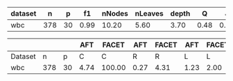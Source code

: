 | dataset | n | p | f1 | nNodes | nLeaves | depth | Q | J |
|---------|---|---|----|--------|---------|-------|---|---|
| wbc | 378 | 30 | 0.99 | 10.20 | 5.60 | 3.70 | 0.48 | 0.11 |


|            |       |     | AFT    | FACET  | AFT   | FACET | AFT   | FACET | AFT   | FACET  |
| ---------- | ----- | --- | ------ | ------ | ----- | ----- | ----- | ----- | ----- | ------ |
| Dataset    | n     | p   | C      | C      | R     | R     | L     | L     | D     | D      |
| wbc | 378 | 30 | 4.74 | 100.00 | 0.27 | 4.31 | 1.23 | 2.00 | 2.62 | 4.75 |
